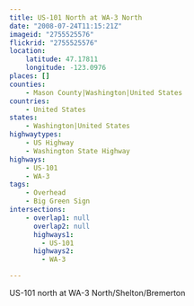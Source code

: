 ```yaml
---
title: US-101 North at WA-3 North
date: "2008-07-24T11:15:21Z"
imageid: "2755525576"
flickrid: "2755525576"
location:
    latitude: 47.17811
    longitude: -123.0976
places: []
counties:
    - Mason County|Washington|United States
countries:
    - United States
states:
    - Washington|United States
highwaytypes:
    - US Highway
    - Washington State Highway
highways:
    - US-101
    - WA-3
tags:
    - Overhead
    - Big Green Sign
intersections:
    - overlap1: null
      overlap2: null
      highways1:
        - US-101
      highways2:
        - WA-3

---
```

US-101 north at WA-3 North/Shelton/Bremerton